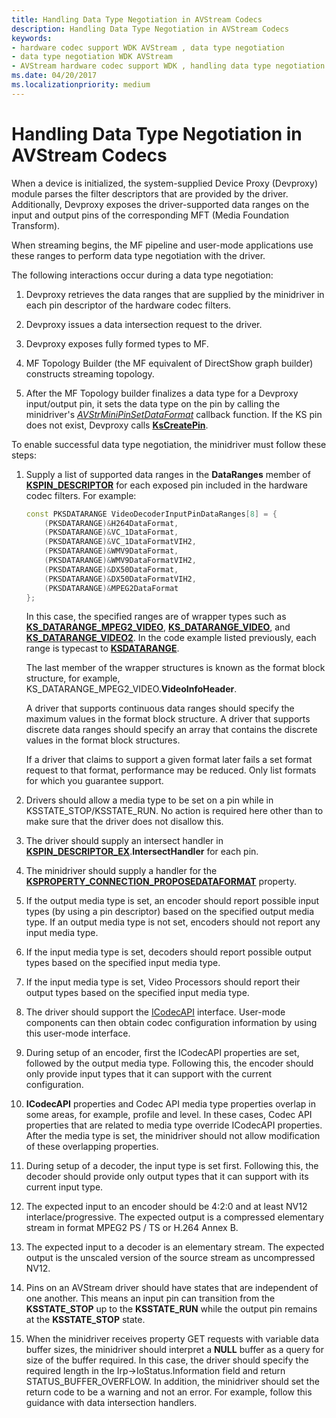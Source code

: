 ```yaml
---
title: Handling Data Type Negotiation in AVStream Codecs
description: Handling Data Type Negotiation in AVStream Codecs
keywords:
- hardware codec support WDK AVStream , data type negotiation
- data type negotiation WDK AVStream
- AVStream hardware codec support WDK , handling data type negotiation
ms.date: 04/20/2017
ms.localizationpriority: medium
---
```


# Handling Data Type Negotiation in AVStream Codecs

When a device is initialized, the system-supplied Device Proxy (Devproxy) module parses the filter descriptors that are provided by the driver. Additionally, Devproxy exposes the driver-supported data ranges on the input and output pins of the corresponding MFT (Media Foundation Transform).

When streaming begins, the MF pipeline and user-mode applications use these ranges to perform data type negotiation with the driver.

The following interactions occur during a data type negotiation:

1. Devproxy retrieves the data ranges that are supplied by the minidriver in each pin descriptor of the hardware codec filters.

1. Devproxy issues a data intersection request to the driver.

1. Devproxy exposes fully formed types to MF.

1. MF Topology Builder (the MF equivalent of DirectShow graph builder) constructs streaming topology.

1. After the MF Topology builder finalizes a data type for a Devproxy input/output pin, it sets the data type on the pin by calling the minidriver's [*AVStrMiniPinSetDataFormat*](/windows-hardware/drivers/ddi/ks/nc-ks-pfnkspinsetdataformat) callback function. If the KS pin does not exist, Devproxy calls [**KsCreatePin**](/windows-hardware/drivers/ddi/ks/nf-ks-kscreatepin).

To enable successful data type negotiation, the minidriver must follow these steps:

1. Supply a list of supported data ranges in the **DataRanges** member of [**KSPIN\_DESCRIPTOR**](/windows-hardware/drivers/ddi/ks/ns-ks-kspin_descriptor) for each exposed pin included in the hardware codec filters. For example:

    ```cpp
    const PKSDATARANGE VideoDecoderInputPinDataRanges[8] = {
        (PKSDATARANGE)&H264DataFormat,
        (PKSDATARANGE)&VC_1DataFormat,
        (PKSDATARANGE)&VC_1DataFormatVIH2,
        (PKSDATARANGE)&WMV9DataFormat,
        (PKSDATARANGE)&WMV9DataFormatVIH2,
        (PKSDATARANGE)&DX50DataFormat,
        (PKSDATARANGE)&DX50DataFormatVIH2,
        (PKSDATARANGE)&MPEG2DataFormat
    };
    ```

    In this case, the specified ranges are of wrapper types such as [**KS\_DATARANGE\_MPEG2\_VIDEO**](/windows-hardware/drivers/ddi/ksmedia/ns-ksmedia-tagks_datarange_mpeg2_video), [**KS\_DATARANGE\_VIDEO**](/windows-hardware/drivers/ddi/ksmedia/ns-ksmedia-tagks_datarange_video), and [**KS\_DATARANGE\_VIDEO2**](/windows-hardware/drivers/ddi/ksmedia/ns-ksmedia-tagks_datarange_video2). In the code example listed previously, each range is typecast to [**KSDATARANGE**](/previous-versions/ff561658(v=vs.85)).

    The last member of the wrapper structures is known as the format block structure, for example, KS\_DATARANGE\_MPEG2\_VIDEO.**VideoInfoHeader**.

    A driver that supports continuous data ranges should specify the maximum values in the format block structure. A driver that supports discrete data ranges should specify an array that contains the discrete values in the format block structures.

    If a driver that claims to support a given format later fails a set format request to that format, performance may be reduced. Only list formats for which you guarantee support.

1. Drivers should allow a media type to be set on a pin while in KSSTATE\_STOP/KSSTATE\_RUN. No action is required here other than to make sure that the driver does not disallow this.

1. The driver should supply an intersect handler in [**KSPIN\_DESCRIPTOR\_EX**](/windows-hardware/drivers/ddi/ks/ns-ks-_kspin_descriptor_ex).**IntersectHandler** for each pin.

1. The minidriver should supply a handler for the [**KSPROPERTY\_CONNECTION\_PROPOSEDATAFORMAT**](./ksproperty-connection-proposedataformat.md) property.

1. If the output media type is set, an encoder should report possible input types (by using a pin descriptor) based on the specified output media type. If an output media type is not set, encoders should not report any input media type.

1. If the input media type is set, decoders should report possible output types based on the specified input media type.

1. If the input media type is set, Video Processors should report their output types based on the specified input media type.

1. The driver should support the [ICodecAPI](/previous-versions/ms784893(v=vs.85)) interface. User-mode components can then obtain codec configuration information by using this user-mode interface.

1. During setup of an encoder, first the ICodecAPI properties are set, followed by the output media type. Following this, the encoder should only provide input types that it can support with the current configuration.

1. **ICodecAPI** properties and Codec API media type properties overlap in some areas, for example, profile and level. In these cases, Codec API properties that are related to media type override ICodecAPI properties. After the media type is set, the minidriver should not allow modification of these overlapping properties.

1. During setup of a decoder, the input type is set first. Following this, the decoder should provide only output types that it can support with its current input type.

1. The expected input to an encoder should be 4:2:0 and at least NV12 interlace/progressive. The expected output is a compressed elementary stream in format MPEG2 PS / TS or H.264 Annex B.

1. The expected input to a decoder is an elementary stream. The expected output is the unscaled version of the source stream as uncompressed NV12.

1. Pins on an AVStream driver should have states that are independent of one another. This means an input pin can transition from the **KSSTATE\_STOP** up to the **KSSTATE\_RUN** while the output pin remains at the **KSSTATE\_STOP** state.

1. When the minidriver receives property GET requests with variable data buffer sizes, the minidriver should interpret a **NULL** buffer as a query for size of the buffer required. In this case, the driver should specify the required length in the Irp-&gt;IoStatus.Information field and return STATUS\_BUFFER\_OVERFLOW. In addition, the minidriver should set the return code to be a warning and not an error. For example, follow this guidance with data intersection handlers.

